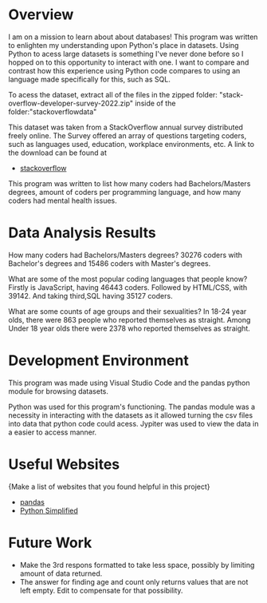 # Overview

I am on a mission to learn about about databases! This program was written to enlighten my understanding upon Python's place in datasets. Using Python to acess large datasets is something I've never done before so I hopped on to this opportunity to interact with one. I want to compare and contrast how this experience using Python code compares to using an language made specifically for this, such as SQL.

To acess the dataset, extract all of the files in the zipped folder: "stack-overflow-developer-survey-2022.zip" inside of the folder:"stackoverflowdata"

This dataset was taken from a StackOverflow annual survey distributed freely online. The Survey offered an array of questions targeting coders, such as languages used, education, workplace environments, etc. A link to the download can be found at 
* [stackoverflow](https://insights.stackoverflow.com/survey)

This program was written to list how many coders had Bachelors/Masters degrees, amount of coders per programming language, and how many coders had mental health issues.

# Data Analysis Results

How many coders had Bachelors/Masters degrees? 30276 coders with Bachelor's degrees and 15486 coders with Master's degrees.

What are some of the most popular coding languages that people know? Firstly is JavaScript, having 46443 coders. Followed by HTML/CSS, with 39142. And taking third,SQL having 35127 coders. 

What are some counts of age groups and their sexualities? In 18-24 year olds, there were 863 people who reported themselves as straight. Among Under 18 year olds there were 2378 who reported themselves as straight.

# Development Environment

This program was made using Visual Studio Code and the pandas python module for browsing datasets.

Python was used for this program's functioning. The pandas module was a necessity in interacting with the datasets as it allowed turning the csv files into data that python code could acess. Jypiter was used to view the data in a easier to access manner.

# Useful Websites

{Make a list of websites that you found helpful in this project}
* [pandas](https://pandas.pydata.org/docs/getting_started/overview.html)
* [Python Simplified](https://pythonsimplified.com/how-to-handle-large-datasets-in-python-with-pandas/)

# Future Work

* Make the 3rd respons formatted to take less space, possibly by limiting amount of data returned.
* The answer for finding age and count only returns values that are not left empty. Edit to compensate for that possibility.